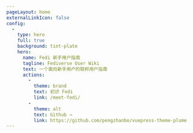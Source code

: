 ```yaml
---
pageLayout: home
externalLinkIcon: false
config:
  -
    type: hero
    full: true
    background: tint-plate
    hero:
      name: Fedi 新手用户指南
      tagline: Fediverse User Wiki
      text: 一个面向新手用户的联邦用户指南
      actions:
        -
          theme: brand
          text: 初识 Fedi
          link: /meet-fedi/
        -
          theme: alt
          text: Github →
          link: https://github.com/pengzhanbo/vuepress-theme-plume
---
```


